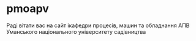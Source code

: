 pmoapv
======

Раді вітати вас на сайт ікафедри процесів, машин та обладнання АПВ Уманського національного університету садівництва
